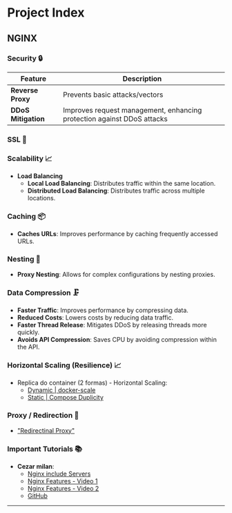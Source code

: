 # Project Index

## NGINX

### Security 🔒

| Feature                | Description                                                                 |
|------------------------|-----------------------------------------------------------------------------|
| **Reverse Proxy**      | Prevents basic attacks/vectors                                             |
| **DDoS Mitigation**    | Improves request management, enhancing protection against DDoS attacks      |

### SSL 🔐

### Scalability 📈

- **Load Balancing**
  - **Local Load Balancing**: Distributes traffic within the same location.
  - **Distributed Load Balancing**: Distributes traffic across multiple locations.

### Caching 📦

- **Caches URLs**: Improves performance by caching frequently accessed URLs.

### Nesting 🌳

- **Proxy Nesting**: Allows for complex configurations by nesting proxies.

### Data Compression 🗜️

- **Faster Traffic**: Improves performance by compressing data.
- **Reduced Costs**: Lowers costs by reducing data traffic.
- **Faster Thread Release**: Mitigates DDoS by releasing threads more quickly.
- **Avoids API Compression**: Saves CPU by avoiding compression within the API.

### Horizontal Scaling (Resilience) 📈
- Replica do container (2 formas) - Horizontal Scaling:
  * [Dynamic | docker-scale](https://youtu.be/9aOpRhm33oM)
  * [Static | Compose Duplicity](https://youtu.be/bFZurhL14LA)

### Proxy / Redirection 🔄
- ["Redirectinal Proxy"](https://youtu.be/bFZurhL14LA)

### Important Tutorials 📚️
- **Cezar milan**:
  * [Nginx include Servers](https://youtu.be/WeoZ4Ego1vs)
  * [Nginx Features - Video 1](https://youtu.be/E51dIa0ZcGs)
  * [Nginx Features - Video 2](https://youtu.be/Sa74-4ExZ4Q)
  * [GitHub](https://github.com/wesleymilan/nginx-for-nodejs/blob/main/config/nginx/nginx.conf)
---